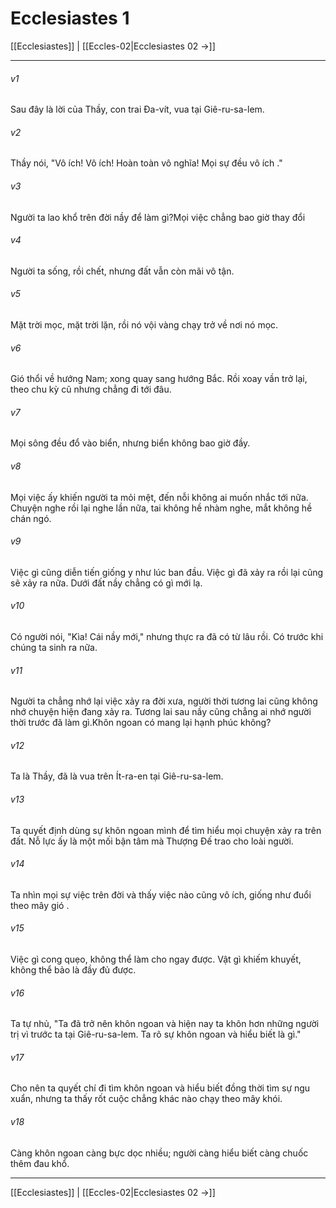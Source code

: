 # Ecclesiastes 1

[[Ecclesiastes]] | [[Eccles-02|Ecclesiastes 02 →]]
***



###### v1 
Sau đây là lời của Thầy, con trai Đa-vít, vua tại Giê-ru-sa-lem. 

###### v2 
Thầy nói, "Vô ích! Vô ích! Hoàn toàn vô nghĩa! Mọi sự đều vô ích ." 

###### v3 
Người ta lao khổ trên đời nầy để làm gì?Mọi việc chẳng bao giờ thay đổi 

###### v4 
Người ta sống, rồi chết, nhưng đất vẫn còn mãi vô tận. 

###### v5 
Mặt trời mọc, mặt trời lặn, rồi nó vội vàng chạy trở về nơi nó mọc. 

###### v6 
Gió thổi về hướng Nam; xong quay sang hướng Bắc. Rồi xoay vần trở lại, theo chu kỳ cũ nhưng chẳng đi tới đâu. 

###### v7 
Mọi sông đều đổ vào biển, nhưng biển không bao giờ đầy. 

###### v8 
Mọi việc ấy khiến người ta mỏi mệt, đến nỗi không ai muốn nhắc tới nữa. Chuyện nghe rồi lại nghe lần nữa, tai không hề nhàm nghe, mắt không hề chán ngó. 

###### v9 
Việc gì cũng diễn tiến giống y như lúc ban đầu. Việc gì đã xảy ra rồi lại cũng sẽ xảy ra nữa. Dưới đất nầy chẳng có gì mới lạ. 

###### v10 
Có người nói, "Kìa! Cái nầy mới," nhưng thực ra đã có từ lâu rồi. Có trước khi chúng ta sinh ra nữa. 

###### v11 
Người ta chẳng nhớ lại việc xảy ra đời xưa, người thời tương lai cũng không nhớ chuyện hiện đang xảy ra. Tương lai sau nầy cũng chẳng ai nhớ người thời trước đã làm gì.Khôn ngoan có mang lại hạnh phúc không? 

###### v12 
Ta là Thầy, đã là vua trên Ít-ra-en tại Giê-ru-sa-lem. 

###### v13 
Ta quyết định dùng sự khôn ngoan mình để tìm hiểu mọi chuyện xảy ra trên đất. Nỗ lực ấy là một mối bận tâm mà Thượng Đế trao cho loài người. 

###### v14 
Ta nhìn mọi sự việc trên đời và thấy việc nào cũng vô ích, giống như đuổi theo mây gió . 

###### v15 
Việc gì cong quẹo, không thể làm cho ngay được. Vật gì khiếm khuyết, không thể bảo là đầy đủ được. 

###### v16 
Ta tự nhủ, "Ta đã trở nên khôn ngoan và hiện nay ta khôn hơn những người trị vì trước ta tại Giê-ru-sa-lem. Ta rõ sự khôn ngoan và hiểu biết là gì." 

###### v17 
Cho nên ta quyết chí đi tìm khôn ngoan và hiểu biết đồng thời tìm sự ngu xuẩn, nhưng ta thấy rốt cuộc chẳng khác nào chạy theo mây khói. 

###### v18 
Càng khôn ngoan càng bực dọc nhiều; người càng hiểu biết càng chuốc thêm đau khổ.

***
[[Ecclesiastes]] | [[Eccles-02|Ecclesiastes 02 →]]
